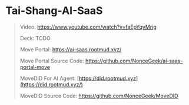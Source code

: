 # Tai-Shang-AI-SaaS

> Video: https://www.youtube.com/watch?v=faEpYqyMrig
>
> Deck: TODO
>
> 
>
> Move Portal: https://ai-saas.rootmud.xyz/
>
> Move Portal Source Code: https://github.com/NonceGeek/ai-saas-portal-move
>
> MoveDID For AI Agent: [https://did.rootmud.xyz](https://did.rootmud.xyz/)
>
> MoveDID Source Code: https://github.com/NonceGeek/MoveDID
